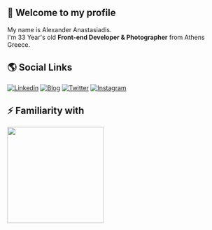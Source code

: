 ## 👋 Welcome to my profile

My name is Alexander Anastasiadis.<br/>
I'm 33 Year's old **Front-end Developer & Photographer** from Athens Greece.


## 🌎 Social Links


[![Linkedin](https://hackmd.io/_uploads/S1jcSKo31x.png)](https://linkedin.com/in/estroxgr) [![Blog](https://hackmd.io/_uploads/S1F1Ltjnye.png)](https://alexanasta.gr) [![Twitter](https://hackmd.io/_uploads/SynxIYi3yx.png)](https://x.com/estroxgr) [![Instagram](https://hackmd.io/_uploads/rJeM8tonJg.png)](https://instagram.com/estroxgr)





## ⚡ Familiarity with
<img width="220px" src="https://skillicons.dev/icons?i=sass,js,ts,react,next,alpinejs,redux,bootstrap,astro,tailwindcss,figma,rollup,jquery,git,docker,wordpress,php,jest&perline=6"/>
